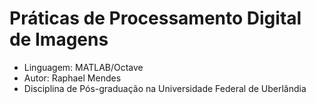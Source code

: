 # Práticas de Processamento Digital de Imagens

* Linguagem: MATLAB/Octave
* Autor: Raphael Mendes
* Disciplina de Pós-graduação na Universidade Federal de Uberlândia